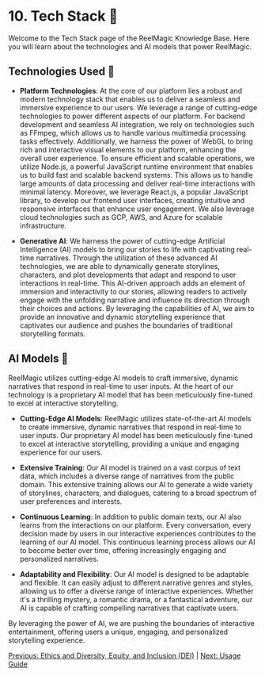 # 10. Tech Stack 🔧

Welcome to the Tech Stack page of the ReelMagic Knowledge Base. Here you will learn about the technologies and AI models that power ReelMagic.

## Technologies Used 🧰

- **Platform Technologies**: At the core of our platform lies a robust and modern technology stack that enables us to deliver a seamless and immersive experience to our users. We leverage a range of cutting-edge technologies to power different aspects of our platform. For backend development and seamless AI integration, we rely on technologies such as FFmpeg, which allows us to handle various multimedia processing tasks effectively. Additionally, we harness the power of WebGL to bring rich and interactive visual elements to our platform, enhancing the overall user experience. To ensure efficient and scalable operations, we utilize Node.js, a powerful JavaScript runtime environment that enables us to build fast and scalable backend systems. This allows us to handle large amounts of data processing and deliver real-time interactions with minimal latency. Moreover, we leverage React.js, a popular JavaScript library, to develop our frontend user interfaces, creating intuitive and responsive interfaces that enhance user engagement. We also leverage cloud technologies such as GCP, AWS, and Azure for scalable infrastructure.

- **Generative AI**: We harness the power of cutting-edge Artificial Intelligence (AI) models to bring our stories to life with captivating real-time narratives. Through the utilization of these advanced AI technologies, we are able to dynamically generate storylines, characters, and plot developments that adapt and respond to user interactions in real-time. This AI-driven approach adds an element of immersion and interactivity to our stories, allowing readers to actively engage with the unfolding narrative and influence its direction through their choices and actions. By leveraging the capabilities of AI, we aim to provide an innovative and dynamic storytelling experience that captivates our audience and pushes the boundaries of traditional storytelling formats.


## AI Models 🧠

ReelMagic utilizes cutting-edge AI models to craft immersive, dynamic narratives that respond in real-time to user inputs. At the heart of our technology is a proprietary AI model that has been meticulously fine-tuned to excel at interactive storytelling.

- **Cutting-Edge AI Models**: ReelMagic utilizes state-of-the-art AI models to create immersive, dynamic narratives that respond in real-time to user inputs. Our proprietary AI model has been meticulously fine-tuned to excel at interactive storytelling, providing a unique and engaging experience for our users.

- **Extensive Training**: Our AI model is trained on a vast corpus of text data, which includes a diverse range of narratives from the public domain. This extensive training allows our AI to generate a wide variety of storylines, characters, and dialogues, catering to a broad spectrum of user preferences and interests.

- **Continuous Learning**: In addition to public domain texts, our AI also learns from the interactions on our platform. Every conversation, every decision made by users in our interactive experiences contributes to the learning of our AI model. This continuous learning process allows our AI to become better over time, offering increasingly engaging and personalized narratives.

- **Adaptability and Flexibility**: Our AI model is designed to be adaptable and flexible. It can easily adjust to different narrative genres and styles, allowing us to offer a diverse range of interactive experiences. Whether it's a thrilling mystery, a romantic drama, or a fantastical adventure, our AI is capable of crafting compelling narratives that captivate users.

By leveraging the power of AI, we are pushing the boundaries of interactive entertainment, offering users a unique, engaging, and personalized storytelling experience.


[Previous: Ethics and Diversity, Equity, and Inclusion (DEI)](https://github.com/rushtix/reelmagic/blob/main/docs/ethics-dei.md) | [Next: Usage Guide](https://github.com/rushtix/reelmagic/blob/main/docs/usage-guide.md)

